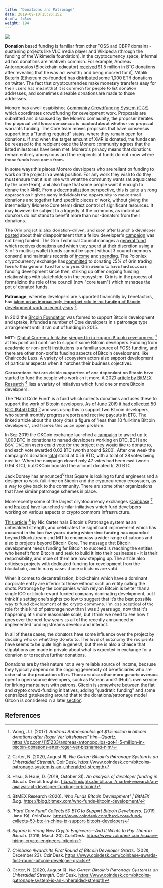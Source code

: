 ```yaml
---
title: "Donations and Patronage"
date: 2019-09-10T15:26:15Z
draft: false
weight: 194
---
```

![](/donations-and-patronage.jpg)

**Donation** based funding is familiar from other FOSS and CBPP domains - sustaining projects like VLC media player and Wikipedia (through the funding of the Wikimedia foundation). In the cryptocurrency space, informal ad hoc donations are relatively common. For example, Andreas Antonopoulos (Blockchain educator) [received](https://qz.com/1151233/andreas-antonopoulos-got-1-5-million-in-bitcoin-donations-after-roger-ver-bitshamed-him/) $1.5 million in BTC donations after revealing that he was not wealthy and being mocked for it[^1]. Vitalik Buterin (Ethereum co-founder) has [distributed](https://twitter.com/VitalikButerin/status/1075181710730506240) some 1,000 ETH donations on twitter. The fact that cryptocurrencies make monetary transfers easy for their users has meant that it is common for people to list donation addresses, and sometimes sizeable donations are made to those addresses.

Monero has a well established [Community Crowdfunding System (CCS)](https://ccs.getmonero.org/what-is-ccs/) which coordinates crowdfunding for development work. Proposals are submitted and discussed by the Monero community, the proposer iterates the proposal until loose consensus is reached about whether the proposal warrants funding. The Core team moves proposals that have consensus support into a "funding required" status, where they remain open for donations. If and when the target amount of XMR is donated, the funds can be released to the recipient once the Monero community agrees that the listed milestones have been met. Monero's privacy means that donations remain entirely anonymous and the recipients of funds do not know where those funds have come from. 

In some ways this places Monero developers who are reliant on funding to work on the project in a weak position. For any work they wish to do they must ensure that it is in line with what the community wants (as adjudicated by the core team), and also hope that some people want it enough to donate their XMR. From a decentralization perspective, this is quite a strong approach as it gives many individuals the opportunity to make small donations and together fund specific pieces of work, without giving the intermediary (Monero Core team) direct control of significant resources. It may however be subject to a tragedy of the commons, as individual donators do not stand to benefit more than non-donators from their donations. 

The Grin project is also donation-driven, and soon after launch a developer [posted](https://www.grin-forum.org/t/solved-early-disappointments/3682) about their disappointment that a fellow developer's [campaign](https://grin-tech.org/yeastplume) was not being funded. The Grin Technical Council manages a [general fund](https://grin-tech.org/general_funding) which receives donations and which they spend at their discretion using a 3-of-5 multisig wallet (funds cannot be spent without 3 council members consent) and maintains records of [income](https://github.com/mimblewimble/grin-pm/blob/master/financials/income_log.csv) and [spending](https://github.com/mimblewimble/grin-pm/blob/master/financials/spending_log.csv). The Poloniex cryptocurrency exchange has [committed](https://blog.circle.com/2019/02/14/poloniex-welcomes-grin/) to donating 25% of Grin trading fees to this general fund for one year. Grin seems to have had success funding development since then, striking up other ongoing funding relationships with stakeholders in the ecosystem. Grin is in the process of formalizing the role of the council (now "core team") which manages the pot of donated funds.

**Patronage**, whereby developers are supported financially by benefactors, has [taken on an increasingly important role in the funding of Bitcoin development work in recent years](https://www.coindesk.com/bitcoins-patronage-system-is-an-unheralded-strength) [^2]. 

In 2012 the [Bitcoin Foundation](https://en.wikipedia.org/wiki/Bitcoin_Foundation) was formed to support Bitcoin development and uptake, it funded a number of Core developers in a patronage type arrangement until it ran out of funding in 2015.

MIT's [Digital Currency Initiative](https://dci.mit.edu/) [stepped in to support Bitcoin development](https://blog.deribit.com/insights/an-analysis-of-developer-funding-in-bitcoin/) [^3] at this point and continue to support some Bitcoin developers. Funding from academic or non-profit institutions is a familiar source of FOSS funding, and there are other non-profits funding aspects of Bitcoin development, like Chaincode Labs. A variety of ecosystem actors also support development of particular aspects when it matches their business objectives.

Corporations that are visible supporters of and dependant on Bitcoin have started to fund the people who work on it more. A 2020 [article by BitMEX Research](https://blog.bitmex.com/who-funds-bitcoin-development/) [^4] lists a variety of initiatives which fund one or more Bitcoin developers.

The "Hard Code Fund" is a fund which collects donations and uses these to support the work of Bitcoin developers. [As of June 2019 it had collected 50 BTC ($450,000)](https://www.coindesk.com/hard-core-fund-collects-50-btc-in-china-to-support-bitcoin-developers) [^5] and was using this to support two Bitcoin developers, who submit monthly progress reports and receive payouts in BTC. The linked article about this story cites a figure of "less than 10 full-time Bitcoin developers", and frames this as an open problem.

In Sep 2019 the OKCoin exchange launched a [campaign](https://www.okcoin.com/1000btc) to award up to 1,000 BTC in donations to named developers working on BTC, BCH and BSV. OKCoin users could vote for the project they would like to donate to, and each vote awarded 0.02 BTC (worth around $200). After one week the campaign's donation [total](https://twitter.com/RichardRed0x/status/1171444718443454466) stood at 0.56 BTC, with a total of 28 votes being cast far. When the campaign closed only 47 votes had been cast (worth 0.94 BTC), but OKCoin boosted the amount donated to 20 BTC.  

Jack Dorsey has [announced](https://www.coindesk.com/square-hiring-crypto-engineers-bitcoin)[^6] that Square is looking to fund engineers and a designer to work full-time on Bitcoin and the cryptocurrency ecosystem, as a way to give back to the community. There are some other organizations that have similar patronage schemes in place.

More recently some of the largest cryptocurrency exchanges ([Coinbase](https://www.coindesk.com/coinbase-awards-first-round-bitcoin-developer-grants) [^7] and [Kraken](https://www.kraken.com/en-gb/features/grants)) have launched similar initiatives which fund developers working on various aspects of crypto commons infrastructure.

[This article](https://www.coindesk.com/bitcoins-patronage-system-is-an-unheralded-strength) [^2] by Nic Carter hails Bitcoin's Patronage system as an unheralded strength, and celebrates the significant improvement which has occurred in the last few years, during which time funding has expanded beyond Blockstream and MIT to encompass a wider range of patrons and also to projects beyond Bitcoin Core. The message that Bitcoin development needs funding for Bitcoin to succeed is reaching the entities who benefit from Bitcoin and seek to build it into their businesses - it is their responsibility, and more of them are now stepping up. The article also criticises projects with dedicated funding for development from the blockchain, and in many cases those criticisms are valid. 

When it comes to decentralization, blockchains which have a dominant corporate entity are inferior to those without such an entity calling the shots. Patronage by the companies which rely on Bitcoin is better than a single ICO or block reward funded company dominating development, but I think it's setting one's sights too low to suggest that it's the best possible way to fund development of the crypto commons. I'm less sceptical of the role for this kind of patronage now than I was 2 years ago, now that it's happening at a more reasonable scale, but I think we need to see how it goes over the next few years as all of the recently announced or implemented funding streams develop and interact.

In all of these cases, the donators have some influence over the project by deciding who or what they donate to. The level of autonomy the recipients have seems to be quite high in general, but there is also a chance that stipulations are made in private about what is expected in exchange for a donation or to receive further donations. 

Donations are by their nature not a very reliable source of income, because they typically depend on the ongoing generosity of beneficiaries who are external to the production effort. There are also other more generic avenues open to open source developers, such as Patreon and GitHub's own service for linking maintainers with patrons. Gitcoin is somewhere between the fiat and crypto crowd-funding initiatives, adding "quadratic funding" and some centralized gatekeeping around that to the donations/patronage model. Gitcoin is considered in a later [section](/ethereum/gitcoin/).

## References

[^1]: Wong, J. I. (2017). *Andreas Antonopoulos got $1.5 million in bitcoin donations after Roger Ver ‘bitshamed’ him—Quartz*.  https://qz.com/1151233/andreas-antonopoulos-got-1-5-million-in-bitcoin-donations-after-roger-ver-bitshamed-him/
[^2]: Carter, N. (2020, August 6). *Nic Carter: Bitcoin’s Patronage System Is an Unheralded Strength*. CoinDesk. https://www.coindesk.com/bitcoins-patronage-system-is-an-unheralded-strength
[^3]: Hasu, & Hsue, D. (2019, October 31). *An analysis of developer funding in Bitcoin*. Deribit Insights. https://insights.deribit.com/market-research/an-analysis-of-developer-funding-in-bitcoin/ 
[^4]: BitMEX Research (2020). *Who Funds Bitcoin Development? | BitMEX Blog*. https://blog.bitmex.com/who-funds-bitcoin-development/ 
[^5]: *‘Hard Core Fund’ Collects 50 BTC to Support Bitcoin Developers*. (2019, June 19). CoinDesk. https://www.coindesk.com/hard-core-fund-collects-50-btc-in-china-to-support-bitcoin-developers
[^6]: *Square Is Hiring New Crypto Engineers—And It Wants to Pay Them in Bitcoin*. (2019, March 20). CoinDesk. https://www.coindesk.com/square-hiring-crypto-engineers-bitcoin
[^7]: *Coinbase Awards Its First Round of Bitcoin Developer Grants*. (2020, December 23). CoinDesk. https://www.coindesk.com/coinbase-awards-first-round-bitcoin-developer-grants